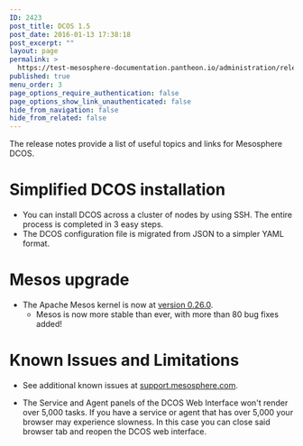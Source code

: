 ```yaml
---
ID: 2423
post_title: DCOS 1.5
post_date: 2016-01-13 17:38:18
post_excerpt: ""
layout: page
permalink: >
  https://test-mesosphere-documentation.pantheon.io/administration/release-notes/enterprise-edition/1-5/
published: true
menu_order: 3
page_options_require_authentication: false
page_options_show_link_unauthenticated: false
hide_from_navigation: false
hide_from_related: false
---
```

The release notes provide a list of useful topics and links for Mesosphere DCOS.

# <a name="dcos"></a>Simplified DCOS installation

*   You can install DCOS across a cluster of nodes by using SSH. The entire process is completed in 3 easy steps.
*   The DCOS configuration file is migrated from JSON to a simpler YAML format. 

# <a name="mesos"></a>Mesos upgrade

*   The Apache Mesos kernel is now at [version 0.26.0][1]. 
    *   Mesos is now more stable than ever, with more than 80 bug fixes added!

# <a name="known-issues"></a>Known Issues and Limitations

*   See additional known issues at <a href="https://support.mesosphere.com" target="_blank">support.mesosphere.com</a>.

*   The Service and Agent panels of the DCOS Web Interface won't render over 5,000 tasks. If you have a service or agent that has over 5,000 your browser may experience slowness. In this case you can close said browser tab and reopen the DCOS web interface.

 [1]: https://git-wip-us.apache.org/repos/asf?p=mesos.git;a=blob_plain;f=CHANGELOG;hb=0.26.0